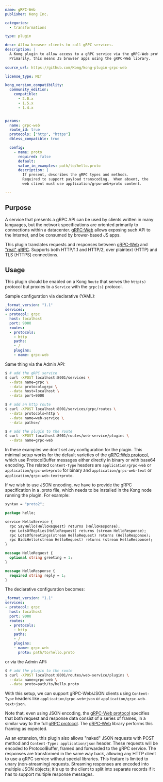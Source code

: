 ```yaml
---
name: gRPC-Web
publisher: Kong Inc.

categories:
  - transformations

type: plugin

desc: Allow browser clients to call gRPC services.
description: |
  A Kong plugin to allow access to a gRPC service via the gRPC-Web protocol.
  Primarily, this means JS browser apps using the gRPC-Web library.
  
source_url: https://github.com/Kong/kong-plugin-grpc-web

license_type: MIT

kong_version_compatibility:
  community_edition:
    compatible:
      - 2.0.x
      - 1.5.x
      - 1.4.x


params:
  name: grpc-web
  route_id: true
  protocols: ["http", "https"]
  dbless_compatible: true

  config:
    - name: proto
      required: false
      default:
      value_in_examples: path/to/hello.proto
      description: |
        If present, describes the gRPC types and methods.
        Required to support payload transcoding.  When absent, the
        web client must use application/grpw-web+proto content.

---
```


## Purpose

A service that presents a gRPC API can be used by clients written in many languages, but the network specifications are oriented primarily to connections within a datacenter. [gRPC-Web] allows exposing such API to the Internet, and be consumed by brower-based JS apps.

This plugin translates requests and responses between [gRPC-Web] and ["real" gRPC](https://github.com/grpc/grpc).  Supports both HTTP/1.1 and HTTP/2, over plaintext (HTTP) and TLS (HTTPS) connections.

## Usage

This plugin should be enabled on a Kong `Route` that serves the `http(s)` protocol but proxies to a `Service` with the `grpc(s)` protocol.

Sample configuration via declarative (YAML):

```yaml
_format_version: "1.1"
services:
- protocol: grpc
  host: localhost
  port: 9000
  routes:
  - protocols:
    - http
    paths:
    - /
    plugins:
    - name: grpc-web
```

Same thing via the Admin API:

```bash
$ # add the gRPC service
$ curl -XPOST localhost:8001/services \
  --data name=grpc \
  --data protocol=grpc \
  --data host=localhost \
  --data port=9000

$ # add an http route
$ curl -XPOST localhost:8001/services/grpc/routes \
  --data protocols=http \
  --data name=web-service \
  --data paths=/

$ # add the plugin to the route
$ curl -XPOST localhost:8001/routes/web-service/plugins \
  --data name=grpc-web
```

In these examples we don't set any configuration for the plugin.  This minimal setup works for the default varieties of the [gRPC-Web protocol], which use ProtocolBuffer messages either directly in binary or with base64 encoding.  The related `Content-Type` headers are `application/grpc-web` or `application/grpc-web+proto` for binary and `application/grpc-web-text` or `application/grpc-web-text+proto`.

If we wish to use JSON encoding, we have to provide the gRPC specification in a .proto file, which needs to be installed in the Kong node running the plugin.  For example:

```protobuf
syntax = "proto2";

package hello;

service HelloService {
  rpc SayHello(HelloRequest) returns (HelloResponse);
  rpc LotsOfReplies(HelloRequest) returns (stream HelloResponse);
  rpc LotsOfGreetings(stream HelloRequest) returns (HelloResponse);
  rpc BidiHello(stream HelloRequest) returns (stream HelloResponse);
}

message HelloRequest {
  optional string greeting = 1;
}

message HelloResponse {
  required string reply = 1;
}
```

The declarative configuration becomes:

```yaml
_format_version: "1.1"
services:
- protocol: grpc
  host: localhost
  port: 9000
  routes:
  - protocols:
    - http
    paths:
    - /
    plugins:
    - name: grpc-web
      proto: path/to/hello.proto
```

or via the Admin API:

```bash
$ # add the plugin to the route
$ curl -XPOST localhost:8001/routes/web-service/plugins \
  --data name=grpc-web \
  --data proto=path/to/hello.proto
```

With this setup, we can support gRPC-Web/JSON clients using `Content-Type` headers like `application/grpc-web+json` or `application/grpc-web-text+json`.

Note that, even using JSON encoding, the [gRPC-Web protocol] specifies that both request and response data consist of a series of frames, in a similar way to the full [gRPC protocol].  The [gRPC-Web] library performs this framing as expected.

As an extension, this plugin also allows "naked" JSON requests with POST method and `Content-Type: application/json` header.  These requests will be encoded to ProtocolBuffer, framed and forwarded to the gRPC service.  The responses are transformed in the same way back, allowing any HTTP client to use a gRPC service without special libraries.  This feature is limited to unary (non-streaming) requests.  Streaming responses are encoded into multiple JSON objects; it's up to the client to split into separate records if it has to support multiple response messages.


[Kong]: https://konghq.com
[gRPC protocol]: https://github.com/grpc/grpc
[gRPC-Web]: https://github.com/grpc/grpc-web
[gRPC-Web protocol]: https://github.com/grpc/grpc/blob/master/doc/PROTOCOL-WEB.md#protocol-differences-vs-grpc-over-http2
[lua-protobuf]: https://github.com/starwing/lua-protobuf
[lua-cjson]: https://github.com/openresty/lua-cjson
[lua-pack]: https://github.com/Kong/lua-pack
